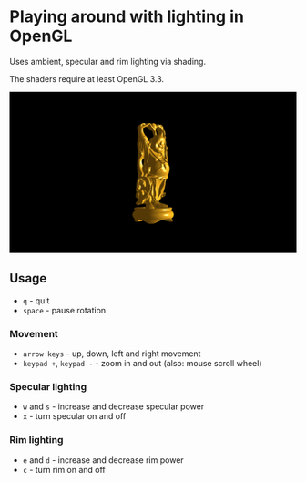 # Playing around with lighting in OpenGL

Uses ambient, specular and rim lighting via shading.

The shaders require at least OpenGL 3.3.

![screenshot](https://raw.githubusercontent.com/paulpela/lighting-opengl/master/screenshot.png
"screenshot")

## Usage

- `q` - quit
- `space` - pause rotation

### Movement

- `arrow keys` - up, down, left and right movement
- `keypad +`, `keypad -` - zoom in and out (also: mouse scroll wheel)

### Specular lighting

- `w` and `s` - increase and decrease specular power
- `x` - turn specular on and off

### Rim lighting

- `e` and `d` - increase and decrease rim power
- `c` - turn rim on and off


